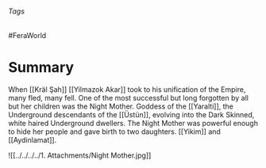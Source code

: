 ###### Tags

#FeraWorld

# Summary

When [[Kräl Şah]] [[Yilmazok Akar]] took to his unification of the Empire, many fled, many fell. One of the most successful but long forgotten by all but her children was the Night Mother. Goddess of the [[Yaralti]], the Underground descendants of the [[Üstün]], evolving into the Dark Skinned, white haired Underground dwellers. The Night Mother was powerful enough to hide her people and gave birth to two daughters. [[Yikim]] and [[Aydinlamat]]. 

![[../../../../1. Attachments/Night Mother.jpg]]